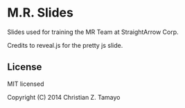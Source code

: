 # M.R. Slides

Slides used for training the MR Team at StraightArrow Corp.

Credits to reveal.js for the pretty js slide.


## License

MIT licensed

Copyright (C) 2014 Christian Z. Tamayo
